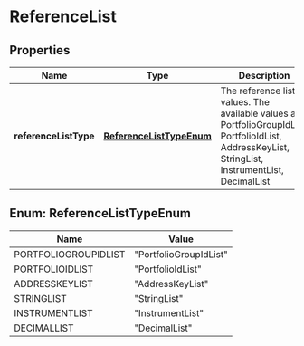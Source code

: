 

# ReferenceList


## Properties

| Name | Type | Description | Notes |
|------------ | ------------- | ------------- | -------------|
|**referenceListType** | [**ReferenceListTypeEnum**](#ReferenceListTypeEnum) | The reference list values. The available values are: PortfolioGroupIdList, PortfolioIdList, AddressKeyList, StringList, InstrumentList, DecimalList |  |



## Enum: ReferenceListTypeEnum

| Name | Value |
|---- | -----|
| PORTFOLIOGROUPIDLIST | &quot;PortfolioGroupIdList&quot; |
| PORTFOLIOIDLIST | &quot;PortfolioIdList&quot; |
| ADDRESSKEYLIST | &quot;AddressKeyList&quot; |
| STRINGLIST | &quot;StringList&quot; |
| INSTRUMENTLIST | &quot;InstrumentList&quot; |
| DECIMALLIST | &quot;DecimalList&quot; |



